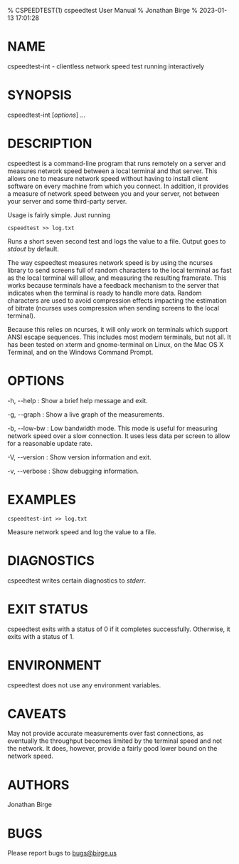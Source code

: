 % CSPEEDTEST(1) cspeedtest User Manual
% Jonathan Birge
% 2023-01-13 17:01:28

# NAME

cspeedtest-int - clientless network speed test running interactively

# SYNOPSIS

cspeedtest-int [*options*] ...

# DESCRIPTION

cspeedtest is a command-line program that runs remotely on a server and measures network speed between a local terminal and that server. This allows one to measure network speed without having to install client software on every machine from which you connect. In addition, it provides a measure of network speed between you and your server, not between your server and some third-party server.

Usage is fairly simple. Just running

    cspeedtest >> log.txt

Runs a short seven second test and logs the value to a file. Output goes to *stdout* by default.

The way cspeedtest measures network speed is by using the ncurses library to send screens full of random characters to the local terminal as fast as the local terminal will allow, and measuring the resulting framerate. This works because terminals have a feedback mechanism to the server that indicates when the terminal is ready to handle more data. Random characters are used to avoid compression effects impacting the estimation of bitrate (ncurses uses compression when sending screens to the local terminal).

Because this relies on ncurses, it will only work on terminals which support ANSI escape sequences. This includes most modern terminals, but not all. It has been tested on xterm and gnome-terminal on Linux, on the Mac OS X Terminal, and on the Windows Command Prompt.

# OPTIONS

-h, \--help
:   Show a brief help message and exit.

-g, \--graph
:   Show a live graph of the measurements.

-b, \--low-bw
:   Low bandwidth mode. This mode is useful for measuring network speed over a slow connection. It uses less data per screen to allow for a reasonable update rate.

-V, \--version
:   Show version information and exit.

-v, \--verbose
:   Show debugging information.

# EXAMPLES

    cspeedtest-int >> log.txt

Measure network speed and log the value to a file.

# DIAGNOSTICS

cspeedtest writes certain diagnostics to *stderr*.

# EXIT STATUS

cspeedtest exits with a status of 0 if it completes successfully. Otherwise, it exits with a status of 1.

# ENVIRONMENT

cspeedtest does not use any environment variables.

# CAVEATS

May not provide accurate measurements over fast connections, as eventually the throughput becomes limited by the terminal speed and not the network. It does, however, provide a fairly good lower bound on the network speed.

# AUTHORS

Jonathan Birge

# BUGS

Please report bugs to bugs@birge.us